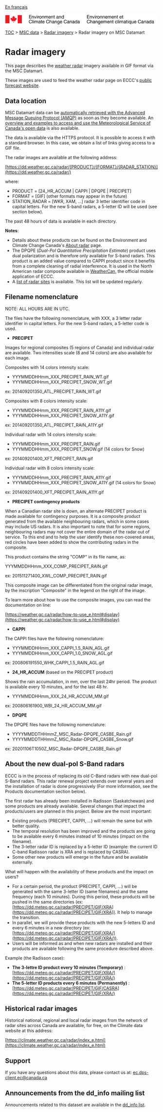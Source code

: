 [En français](readme_radarimage-datamart_fr.md)

![ECCC logo](../../img_eccc-logo.png)

[TOC](../../readme_en.md) > [MSC data](../readme_en.md) > [Radar imagery](readme_radar_en.md) > Radar imagery on MSC Datamart

# Radar imagery

This page describes the [weather radar](readme_radar_en.md) imagery available in GIF format via the MSC Datamart.

These images are used to feed the weather radar page on ECCC's [public forecast website](https://meteo.gc.ca/radar/index_e.html).

## Data location

MSC Datamart data can be [automatically retrieved with the Advanced Message Queuing Protocol (AMQP)](../../msc-datamart/amqp_en.md) as soon as they become available. An [overview and examples to access and use the Meteorological Service of Canada's open data](../../usage/readme_en.md) is also available.

The data is available via the HTTPS protocol. It is possible to access it with a standard browser. In this case, we obtain a list of links giving access to a GIF file.

The radar images are available at the following address:

[https://dd.weather.gc.ca/radar/{PRODUCT}/{FORMAT}/{RADAR_STATION}](https://dd.weather.gc.ca/radar/)

where:

* PRODUCT = [24_HR_ACCUM | CAPPI | DPQPE | PRECIPET]
* FORMAT = [GIF] (other formats may appear in the future)
* STATION_RADAR = [WKR, XAM, ...]  radar 3 letter identifier code in capital letters. For the new S-band radars, a 5-letter ID will be used (see section below).

The past 48 hours of data is available in each directory.

__Notes__: 

* Details about these products can be found on the Environment and Climate Change Canada's [About radar](https://www.ec.gc.ca/meteo-weather/default.asp?lang=En&n=2B931828-1) page.
* The DPQPE (*Dual-Pol Quantitative Precipitation Estimate*) product uses dual polarization and is therefore only available for S-band radars. This product is an added value compared to CAPPI product since it benefits from a complete cleaning of radial interference. It is used in the North American radar composite available in [WeatherCan](https://www.canada.ca/en/environment-climate-change/services/weather-general-tools-resources/weathercan.html), the official mobile application of ECCC.
* A [list of radar sites](https://collaboration.cmc.ec.gc.ca/cmc/cmos/public_doc/msc-data/obs_radar/radars_list.pdf) is available. This list will be updated regularly.

## Filename nomenclature

NOTE: ALL HOURS ARE IN UTC.

The files have the following nomenclature, with XXX, a 3 letter radar identifier in capital letters. For the new S-band radars, a 5-letter code is used.

* __PRECIPET__

Images for regional composites (5 regions of Canada) and individual radar are available. Two intensities scale (8 and 14 colors) are also available for each image. 

Composites with 14 colors intensity scale:

* YYYMMDDHHmm_XXX_PRECIPET_RAIN_WT.gif 
* YYYMMDDHHmm_XXX_PRECIPET_SNOW_WT.gif 

ex: 201409201350_ATL_PRECIPET_RAIN_WT.gif

Composites with 8 colors intensity scale:

* YYYMMDDHHmm_XXX_PRECIPET_RAIN_A11Y.gif 
* YYYMMDDHHmm_XXX_PRECIPET_SNOW_A11Y.gif 

ex: 201409201350_ATL_PRECIPET_RAIN_A11Y.gif

Individual radar with 14 colors intensity scale:

* YYYMMDDHHmm_XXX_PRECIPET_RAIN.gif 
* YYYMMDDHHmm_XXX_PRECIPET_SNOW.gif (14 colors for Snow)

ex: 201409201400_XFT_PRECIPET_RAIN.gif

Individual radar with 8 colors intensity scale:

* YYYMMDDHHmm_XXX_PRECIPET_RAIN_A11Y.gif 
* YYYMMDDHHmm_XXX_PRECIPET_SNOW_A11Y.gif (14 colors for Snow)

ex: 201409201400_XFT_PRECIPET_RAIN_A11Y.gif

* __PRECIPET contingency products__

When a Canadian radar site is down, an alternate PRECIPET product is made available for contingency purposes. It is a composite product generated from the available neighbouring radars, which in some cases may include US radars. It is also important to note that for some regions, neighbouring radars may not cover the entire domain of the radar out of service. 
To this end and to help the user identify these non-covered areas, red circles have been added to show the contributing radars in the composite.

This product contains the string "COMP" in its file name, as:

YYYMMDDHHmm_XXX_COMP_PRECIPET_RAIN.gif

ex: 201511271400_XWL_COMP_PRECIPET_RAIN.gif

This composite image can be differentiated from the original radar image, by the inscription "Composite" in the legend on the right of the image.

To learn more about how to use the composite images, you can read the documentation on line:

[https://weather.gc.ca/radar/how-to-use_e.html#display](https://weather.gc.ca/radar/how-to-use_e.html#display)

* __CAPPI__

The CAPPI files have the following nomenclature:

* YYYMMDDHHmm_XXX_CAPPI_1.5_RAIN_AGL.gif
* YYYMMDDHHmm_XXX_CAPPI_1.0_SNOW_AGL.gif

ex: 200806191550_WHK_CAPPI_1.5_RAIN_AGL.gif

* __24_HR_ACCUM__ (based on the PRECIPET product)

Shows the rain accumulation, in mm, over the last 24hr period. The product is available every 10 minutes, and for the last 48 hr.
   
* YYYMMDDHHmm_XXX_24_HR_ACCUM_MM.gif

ex: 200806161900_WBI_24_HR_ACCUM_MM.gif

* __DPQPE__

The DPQPE files have the following nomenclature:

* YYYYMMDDTHHmmZ_MSC_Radar-DPQPE_CASBE_Rain.gif
* YYYYMMDDTHHmmZ_MSC_Radar-DPQPE_CASBE_Snow.gif

ex: 20201106T1050Z_MSC_Radar-DPQPE_CASBE_Rain.gif

## About the new dual-pol S-Band radars

ECCC is in the process of replacing its old C-Band radars with new dual-pol S-Band radars. This radar renewal project extends over several years and the installation of radar is done progressively (For more information, see the Products documentation section below).

The first radar has already been installed in Radisson (Saskatchewan) and some products are already available. Several changes that impact the products/users are planned in this project. Below are the most important:

* Existing products (PRECIPET, CAPPI, …) will remain the same but with better quality.
* The temporal resolution has been improved and the products are going to be available every 6 minutes instead of 10 minutes (impact on the filename).
* The 3-letter radar ID is replaced by a 5-letter ID (example: the current ID C-band Radisson radar is XRA and is replaced by CASRA).
* Some other new products will emerge in the future and be available externally.

What will happen with the availability of these products and the impact on users?

* For a certain period, the product (PRECIPET, CAPPI, …) will be generated with the same 3-letter ID (same filenames) and the same frequency (each 10 minutes). During this period, these products will be pushed in the same directories (ex: [https://dd.meteo.gc.ca/radar/PRECIPET/GIF/XRA](https://dd.meteo.gc.ca/radar/PRECIPET/GIF/XRA)). It help to manage the transition.
* In parallel, we will provide these products with the new 5-letters ID and every 6 minutes in a new directory (ex: [https://dd.meteo.gc.ca/radar/PRECIPET/GIF/XRA/](https://dd.meteo.gc.ca/radar/PRECIPET/GIF/XRA/)).
* Users will be informed as and when new radars are installed and their products are available following the same procedure described above.

Example (the Radisson case):

* __The 3-lettre ID product every 10 minutes (Temporary)__ : [https://dd.meteo.gc.ca/radar/PRECIPET/GIF/XRA/](https://dd.meteo.gc.ca/radar/PRECIPET/GIF/XRA/)
* __The 5-letter ID products every 6 minutes (Permanently)__ : [https://dd.meteo.gc.ca/radar/PRECIPET/GIF/CASRA](https://dd.meteo.gc.ca/radar/PRECIPET/GIF/XRA/)

## Historical radar images

Historical national, regional and local radar images from the network of radar sites across Canada are available, for free, on the Climate data website at this address:

[https://climate.weather.gc.ca/radar/index_e.html](https://climate.weather.gc.ca/radar/index_e.html)

## Support

If you have any questions about this data, please contact us at: [ec.dps-client.ec@canada.ca](mailto:ec.dps-client.ec@canada.ca)

## Announcements from the dd_info mailing list 

Announcements related to this dataset are available in the [dd_info list](https://lists.ec.gc.ca/cgi-bin/mailman/listinfo/dd_info).